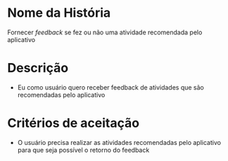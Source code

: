 # Nome da História

Fornecer *feedback* se fez ou não uma atividade recomendada pelo aplicativo

# Descrição

- Eu como usuário quero receber feedback de atividades que são recomendadas pelo aplicativo

# Critérios de aceitação

- O usuário precisa realizar as atividades recomendadas pelo aplicativo para que seja possível o retorno do feedback
